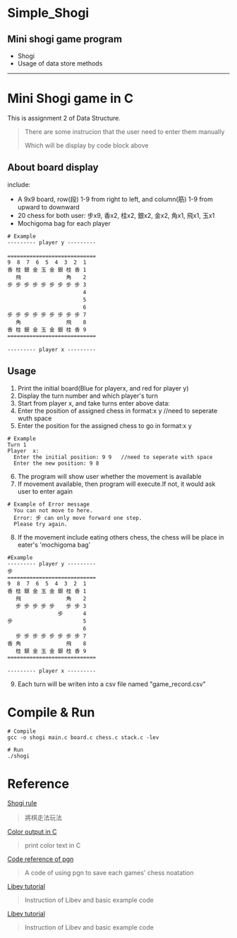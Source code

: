 # Simple_Shogi

## Mini shogi game program

* Shogi
* Usage of data store methods
 
-------------------------------------
# Mini Shogi game in C

This is assignment 2 of Data Structure.

> There are some instrucion that the user need to enter them manually 
> 
> Which will be display by code block above

## About board display
include:
* A 9x9 board, row(段) 1-9 from right to left, and column(筋) 1-9 from upward to downward
* 20 chess for both user: 步x9, 香x2, 桂x2, 銀x2, 金x2, 角x1, 飛x1, 玉x1
* Mochigoma bag for each player
```
# Example
--------- player y ---------
　　　　　　　　　　　　　　　　　　　　
============================
9  8  7  6  5  4  3  2  1  
香 桂 銀 金 玉 金 銀 桂 香 1
　 飛 　 　 　 　 　 角 　 2
步 步 步 步 步 步 步 步 步 3
　 　 　 　 　 　 　 　 　 4
　 　 　 　 　 　 　 　 　 5
　 　 　 　 　 　 　 　 　 6
步 步 步 步 步 步 步 步 步 7
　 角 　 　 　 　 　 飛 　 8
香 桂 銀 金 玉 金 銀 桂 香 9
============================
　　　　　　　　　　　　　　　　　　　　
--------- player x ---------
```

## Usage
1. Print the initial board(Blue for playerx, and red for player y)
2. Display the turn number and which player's turn
3. Start from player x, and take turns enter above data:
4. Enter the position of assigned chess in format:x y  //need to seperate wuth space
5. Enter the position for the assigned chess to go in format:x y
```
# Example
Turn 1
Player  x:
  Enter the initial position: 9 9   //need to seperate with space
  Enter the new position: 9 8
```
6. The program will show user whether the movement is available
7. If movement available, then program will execute.If not, it would ask user to enter again
```
# Example of Error message
  You can not move to here.
  Error: 步 can only move forward one step.
  Please try again.
```
8. If the movement include eating others chess, the chess will be place in eater's 'mochigoma bag'
```
#Example
--------- player y ---------
步 　　　　　　　　　　　　　　　　　　　
============================
9  8  7  6  5  4  3  2  1  
香 桂 銀 金 玉 金 銀 桂 香 1
　 飛 　 　 　 　 　 角 　 2
　 步 步 步 步 步 　 步 步 3
　 　 　 　 　 　 步 　 　 4
步 　 　 　 　 　 　 　 　 5
　 　 　 　 　 　 　 　 　 6
　 步 步 步 步 步 步 步 步 7
香 角 　 　 　 　 　 飛 　 8
　 桂 銀 金 玉 金 銀 桂 香 9
============================
　　　　　　　　　　　　　　　　　　　　
--------- player x ---------
```

9. Each turn will be writen into a csv file named "game_record.csv"

# Compile & Run

```
# Compile
gcc -o shogi main.c board.c chess.c stack.c -lev
```
```
# Run
./shogi
```
# Reference
[Shogi rule](https://shogi.hk/Gameplay-of-Japanese-Chess-Shogi/)

> 將棋走法玩法

[Color output in C](https://www.796t.com/article.php?id=190246)

> print color text in C

[Code reference of pgn](https://github.com/cutechess/sloppy/blob/master/src/pgn.c)

> A code of using pgn to save each games' chess noatation

[Libev tutorial](https://gohalo.me/post/linux-libev.html)

> Instruction of Libev and basic example code

[Libev tutorial](https://github.com/redis/hiredis)

> Instruction of Libev and basic example code
